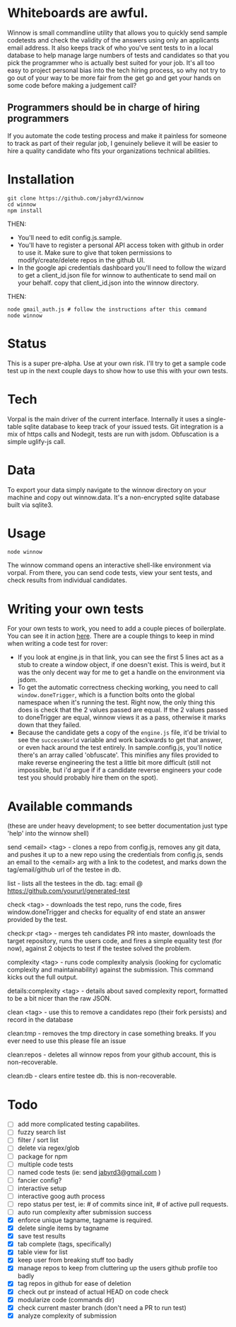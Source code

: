 # Whiteboards are awful.

Winnow is small commandline utility that allows you to quickly send sample codetests and check the validity of the answers using only an applicants email address. It also keeps track of who you've sent tests to in a local database to help manage large numbers of tests and candidates so that you pick the programmer who is actually best suited for your job. It's all too easy to project personal bias into the tech hiring process, so why not try to go out of your way to be more fair from the get go and get your hands on some code before making a judgement call?

## Programmers should be in charge of hiring programmers

If you automate the code testing process and make it painless for someone to track as part of their regular job, I genuinely believe it will be easier to hire a quality candidate who fits your organizations technical abilities.

# Installation

```
git clone https://github.com/jabyrd3/winnow
cd winnow
npm install
```

THEN:

- You'll need to edit config.js.sample. 
- You'll have to register a personal API access token with github in order to use it. Make sure to give that token permissions to modify/create/delete repos in the github UI.
- In the google api credentials dashboard you'll need to follow the wizard to get a client\_id.json file for winnow to authenticate to send mail on your behalf. copy that client\_id.json into the winnow directory.

THEN: 

```
node gmail_auth.js # follow the instructions after this command
node winnow
```

# Status
This is a super pre-alpha. Use at your own risk. I'll try to get a sample code test up in the next couple days to show how to use this with your own tests.

# Tech
Vorpal is the main driver of the current interface. Internally it uses a single-table sqlite database to keep track of your issued tests. Git integration is a mix of https calls and Nodegit, tests are run with jsdom. Obfuscation is a simple uglify-js call.

# Data
To export your data simply navigate to the winnow directory on your machine and copy out winnow.data. It's a non-encrypted sqlite database built via sqlite3.

# Usage
```
node winnow
```
The winnow command opens an interactive shell-like environment via vorpal. From there, you can send code tests, view your sent tests, and check results from individual candidates.

# Writing your own tests
For your own tests to work, you need to add a couple pieces of boilerplate. You can see it in action [here](https://github.com/jabyrd3/rover). There are a couple things to keep in mind when writing a code test for rover:

- If you look at engine.js in that link, you can see the first 5 lines act as a stub to create a window object, if one doesn't exist. This is weird, but it was the only decent way for me to get a handle on the environment via jsdom.
- To get the automatic correctness checking working, you need to call `window.doneTrigger`, which is a function bolts onto the global namespace when it's running the test. Right now, the only thing this does is check that the 2 values passed are equal. If the 2 values passed to doneTrigger are equal, winnow views it as a pass, otherwise it marks down that they failed.
- Because the candidate gets a copy of the `engine.js` file, it'd be trivial to see the `successWorld` variable and work backwards to get that answer, or even hack around the test entirely. In sample.config.js, you'll notice there's an array called 'obfuscate'. This minifies any files provided to make reverse engineering the test a little bit more difficult (still not impossible, but i'd argue if if a candidate reverse engineers your code test you should probably hire them on the spot).

# Available commands

(these are under heavy development; to see better documentation just type 'help' into the winnow shell)

send &lt;email&gt; &lt;tag&gt; - clones a repo from config.js, removes any git data, and pushes it up to a new repo
using the credentials from config.js, sends an email to the &lt;email&gt; arg with a link to the codetest, and marks down the tag/email/github url of the testee in db.

list - lists all the testees in the db. tag: email @ https://github.com/yoururl/generated-test

check &lt;tag&gt; - downloads the test repo, runs the code, fires window.doneTrigger and checks for equality of end state an answer provided by the test.

check:pr &lt;tag&gt; - merges teh candidates PR into master, downloads the target repository, runs the users code, and fires a simple equality test (for now), against 2 objects to test if the testee solved the problem.

complexity &lt;tag&gt; - runs code complexity analysis (looking for cyclomatic complexity and maintainability) against the submission. This command kicks out the full output.

details:complexity &lt;tag&gt; - details about saved complexity report, formatted to be a bit nicer than the raw JSON.

clean &lt;tag&gt; - use this to remove a candidates repo (their fork persists) and record in the database

clean:tmp - removes the tmp directory in case something breaks. If you ever need to use this please file an issue

clean:repos - deletes all winnow repos from your github account, this is non-recoverable.

clean:db - clears entire testee db. this is non-recoverable.

# Todo
- [ ] add more complicated testing capabilites.
- [ ] fuzzy search list
- [ ] filter / sort list
- [ ] delete via regex/glob
- [ ] package for npm
- [ ] multiple code tests
- [ ] named code tests (ie: send jabyrd3@gmail.com <tagname> <testname>)
- [ ] fancier config?
- [ ] interactive setup
- [ ] interactive goog auth process
- [ ] repo status per test, ie: # of commits since init, # of active pull requests.
- [ ] auto run complexity after submission success
- [x] enforce unique tagname, tagname is required.
- [x] delete single items by tagname
- [x] save test results
- [x] tab complete (tags, specifically)
- [x] table view for list
- [x] keep user from breaking stuff too badly
- [x] manage repos to keep from cluttering up the users github profile too badly
- [x] tag repos in github for ease of deletion
- [x] check out pr instead of actual HEAD on code check
- [x] modularize code (commands dir)
- [x] check current master branch (don't need a PR to run test)
- [x] analyze complexity of submission
